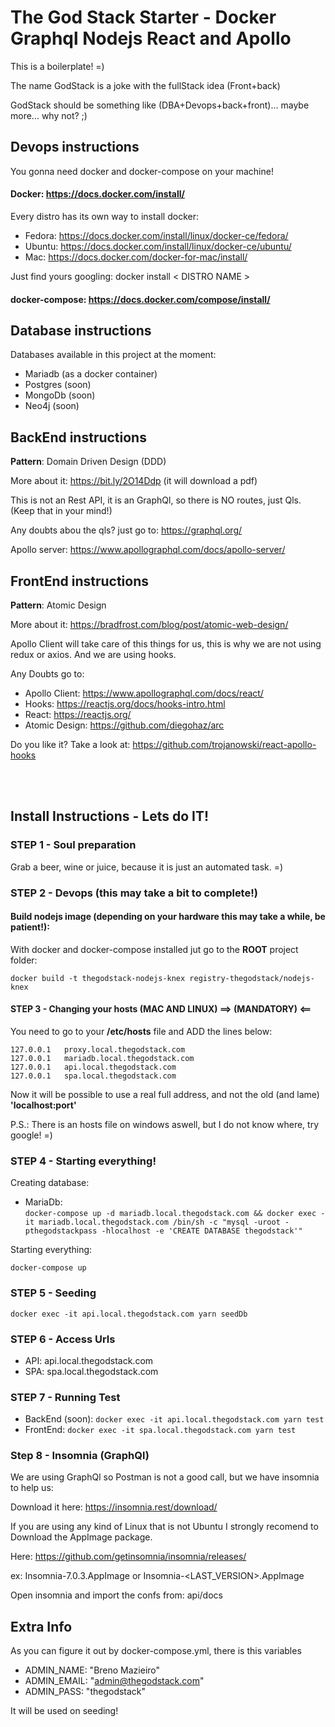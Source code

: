 # The God Stack Starter - Docker Graphql Nodejs React and Apollo

This is a boilerplate! =)

The name GodStack is a joke with the fullStack idea (Front+back)

GodStack should be something like (DBA+Devops+back+front)... maybe more... why not? ;)

## Devops instructions

You gonna need docker and docker-compose on your machine!

#### Docker: https://docs.docker.com/install/

Every distro has its own way to install docker:

- Fedora: https://docs.docker.com/install/linux/docker-ce/fedora/
- Ubuntu: https://docs.docker.com/install/linux/docker-ce/ubuntu/
- Mac: https://docs.docker.com/docker-for-mac/install/

Just find yours googling: docker install < DISTRO NAME >

#### docker-compose: https://docs.docker.com/compose/install/

## Database instructions

Databases available in this project at the moment:
- Mariadb (as a docker container)
- Postgres (soon)
- MongoDb (soon)
- Neo4j (soon)

## BackEnd instructions

**Pattern**: Domain Driven Design (DDD)

More about it: https://bit.ly/2O14Ddp (it will download a pdf)

This is not an Rest API, it is an GraphQl, so there is NO routes, just Qls. (Keep that in your mind!)

Any doubts abou the qls? just go to: https://graphql.org/

Apollo server: https://www.apollographql.com/docs/apollo-server/

## FrontEnd instructions

**Pattern**: Atomic Design

More about it: https://bradfrost.com/blog/post/atomic-web-design/

Apollo Client will take care of this things for us, this is why we are not using redux or axios.
And we are using hooks.

Any Doubts go to:
- Apollo Client: https://www.apollographql.com/docs/react/
- Hooks: https://reactjs.org/docs/hooks-intro.html
- React: https://reactjs.org/
- Atomic Design: https://github.com/diegohaz/arc

Do you like it?
Take a look at: https://github.com/trojanowski/react-apollo-hooks

&nbsp;  
&nbsp;  

## Install Instructions - Lets do IT!

###  **STEP 1 - Soul preparation**

Grab a beer, wine or juice, because it is just an automated task. =)

###  **STEP 2 - Devops (this may take a bit to complete!)**

####  Build nodejs image (depending on your hardware this may take a while, be **patient!**):

With docker and docker-compose installed jut go to the **ROOT** project folder:

`docker build -t thegodstack-nodejs-knex registry-thegodstack/nodejs-knex`

#### **STEP 3 - Changing your hosts (MAC AND LINUX)   ==> (MANDATORY) <==**
You need to go to your **/etc/hosts** file and ADD the lines below:  
```
127.0.0.1   proxy.local.thegodstack.com 
127.0.0.1   mariadb.local.thegodstack.com
127.0.0.1   api.local.thegodstack.com
127.0.0.1   spa.local.thegodstack.com
```

Now it will be possible to use a real full address, and not the old (and lame) **'localhost:port'**

P.S.: There is an hosts file on windows aswell, but I do not know where, try google! =)

###  **STEP 4 - Starting everything!**

Creating database:

- MariaDb:  
`docker-compose up -d mariadb.local.thegodstack.com && docker exec -it mariadb.local.thegodstack.com /bin/sh -c "mysql -uroot -pthegodstackpass -hlocalhost -e 'CREATE DATABASE thegodstack'"`

Starting everything:

`docker-compose up`

### **STEP 5 - Seeding**

`docker exec -it api.local.thegodstack.com yarn seedDb`

### **STEP 6 - Access Urls**

* API: api.local.thegodstack.com
* SPA: spa.local.thegodstack.com

### **STEP 7 - Running Test**

* BackEnd (soon): `docker exec -it api.local.thegodstack.com yarn test`
* FrontEnd: `docker exec -it spa.local.thegodstack.com yarn test`

### **Step 8 - Insomnia (GraphQl)**

We are using GraphQl so Postman is not a good call, but we have insomnia to help us:

Download it here: https://insomnia.rest/download/

If you are using any kind of Linux that is not Ubuntu I strongly recomend to Download the AppImage package.

Here: https://github.com/getinsomnia/insomnia/releases/

ex: Insomnia-7.0.3.AppImage or Insomnia-<LAST_VERSION>.AppImage

Open insomnia and import the confs from: api/docs


## **Extra Info**

As you can figure it out by docker-compose.yml, there is this variables
  - ADMIN_NAME: "Breno Mazieiro"
  - ADMIN_EMAIL: "admin@thegodstack.com"
  - ADMIN_PASS: "thegodstack"

It will be used on seeding!
